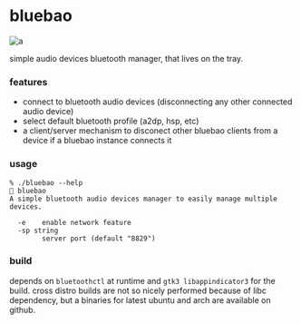 bluebao
======

![a](https://github.com/user-attachments/assets/fe42fa37-b43b-47c7-bf31-8bc7d270adfb)

simple audio devices bluetooth manager, that lives on the tray.

### features
 + connect to bluetooth audio devices (disconnecting any other connected audio device)
 + select default bluetooth profile (a2dp, hsp, etc)
 + a client/server mechanism to disconect other bluebao clients from a device if a bluebao instance connects it

### usage
```
% ./bluebao --help
🥟 bluebao
A simple bluetooth audio devices manager to easily manage multiple devices.

  -e    enable network feature
  -sp string
        server port (default "8829")
```

### build
depends on `bluetoothctl` at runtime and `gtk3 libappindicator3` for the build. cross distro builds are not so nicely performed because of libc dependency, but a binaries for latest ubuntu and arch are available on github.


